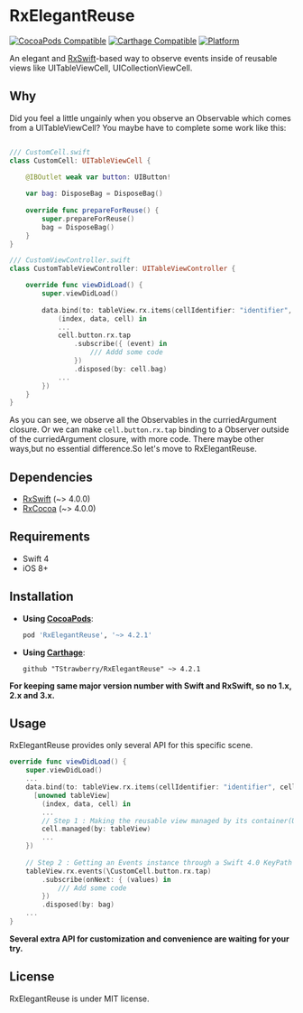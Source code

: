 # RxElegantReuse

[![CocoaPods Compatible](https://img.shields.io/cocoapods/v/RxElegantReuse.svg)](https://img.shields.io/cocoapods/v/RxElegantReuse.svg)
[![Carthage Compatible](https://img.shields.io/badge/Carthage-compatible-4BC51D.svg?style=flat)](https://github.com/Carthage/Carthage)
[![Platform](https://img.shields.io/cocoapods/p/RxElegantReuse.svg?style=flat)](https://github.com/TStrawberry/RxElegantReuse)



An elegant and [RxSwift](https://github.com/ReactiveX/RxSwift)-based way to observe events inside of reusable views like UITableViewCell, UICollectionViewCell.

## Why
Did you feel a little ungainly when you observe an Observable which comes from a UITableViewCell? You maybe have to complete some work like this:
```swift

/// CustomCell.swift
class CustomCell: UITableViewCell {

    @IBOutlet weak var button: UIButton!
    
    var bag: DisposeBag = DisposeBag()
    
    override func prepareForReuse() {
        super.prepareForReuse()
        bag = DisposeBag()
    }
}

/// CustomViewController.swift
class CustomTableViewController: UITableViewController {

    override func viewDidLoad() {
        super.viewDidLoad()
        
        data.bind(to: tableView.rx.items(cellIdentifier: "identifier", cellType: CustomCell.self), curriedArgument: {
            (index, data, cell) in
            ...
            cell.button.rx.tap
                .subscribe({ (event) in
                    /// Addd some code
                })
                .disposed(by: cell.bag) 
            ...
        })   
    }
}

```
As you can see, we observe all the Observables in the curriedArgument closure.
Or we can make `cell.button.rx.tap` binding to a Observer outside of the curriedArgument closure, with more code.
There maybe other ways,but no essential difference.So let's move to RxElegantReuse.


## Dependencies

- [RxSwift](https://github.com/ReactiveX/RxSwift) (~> 4.0.0)
- [RxCocoa](https://github.com/ReactiveX/RxSwift) (~> 4.0.0)

## Requirements

- Swift 4
- iOS 8+


## Installation
- **Using [CocoaPods](https://cocoapods.org)**:
    ```ruby
    pod 'RxElegantReuse', '~> 4.2.1'
    ```

- **Using [Carthage](https://github.com/Carthage/Carthage)**:

    ```
    github "TStrawberry/RxElegantReuse" ~> 4.2.1
    ```



**For keeping same major version number with Swift and RxSwift, so no 1.x, 2.x and 3.x.**
​    

## Usage

RxElegantReuse provides only several API for this specific scene.

```swift
override func viewDidLoad() {
    super.viewDidLoad()
    ...
    data.bind(to: tableView.rx.items(cellIdentifier: "identifier", cellType: CustomCell.self), curriedArgument: {
      [unowned tableView]
        (index, data, cell) in
        ...
        // Step 1 : Making the reusable view managed by its container(UITableView/UiCollectionView).
        cell.managed(by: tableView)
        ...
    })
    
    // Step 2 : Getting an Events instance through a Swift 4.0 KeyPath and it is an observable sequence.
    tableView.rx.events(\CustomCell.button.rx.tap)
        .subscribe(onNext: { (values) in            
            /// Add some code
        })
        .disposed(by: bag)  
    ...
}
```
**Several extra  API for customization and convenience are waiting for your try.**

## License
RxElegantReuse is under MIT license.

